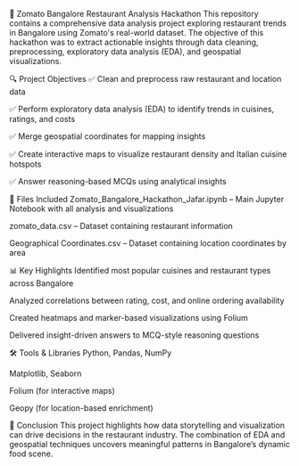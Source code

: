 📍 Zomato Bangalore Restaurant Analysis Hackathon
This repository contains a comprehensive data analysis project exploring restaurant trends in Bangalore using Zomato's real-world dataset. The objective of this hackathon was to extract actionable insights through data cleaning, preprocessing, exploratory data analysis (EDA), and geospatial visualizations.

🔍 Project Objectives
✅ Clean and preprocess raw restaurant and location data

✅ Perform exploratory data analysis (EDA) to identify trends in cuisines, ratings, and costs

✅ Merge geospatial coordinates for mapping insights

✅ Create interactive maps to visualize restaurant density and Italian cuisine hotspots

✅ Answer reasoning-based MCQs using analytical insights

📁 Files Included
Zomato_Bangalore_Hackathon_Jafar.ipynb – Main Jupyter Notebook with all analysis and visualizations

zomato_data.csv – Dataset containing restaurant information

Geographical Coordinates.csv – Dataset containing location coordinates by area

📊 Key Highlights
Identified most popular cuisines and restaurant types across Bangalore

Analyzed correlations between rating, cost, and online ordering availability

Created heatmaps and marker-based visualizations using Folium

Delivered insight-driven answers to MCQ-style reasoning questions

🛠️ Tools & Libraries
Python, Pandas, NumPy

Matplotlib, Seaborn

Folium (for interactive maps)

Geopy (for location-based enrichment)

📌 Conclusion
This project highlights how data storytelling and visualization can drive decisions in the restaurant industry. The combination of EDA and geospatial techniques uncovers meaningful patterns in Bangalore’s dynamic food scene.
